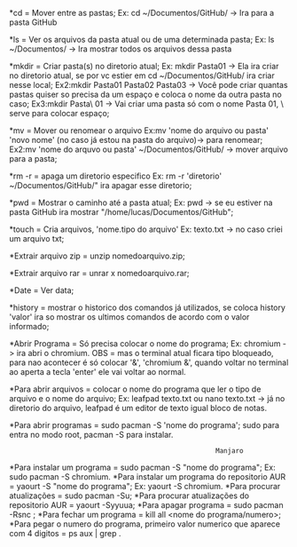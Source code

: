*cd = Mover entre as pastas;
  Ex: cd ~/Documentos/GitHub/ -> Ira para a pasta GitHub
  
*ls = Ver os arquivos da pasta atual ou de uma determinada pasta;
  Ex: ls ~/Documentos/ -> Ira mostrar todos os arquivos dessa pasta

*mkdir = Criar pasta(s) no diretorio atual;
  Ex: mkdir Pasta01 -> Ela ira criar no diretorio atual, se por vc estier em cd ~/Documentos/GitHub/ ira criar nesse local;
  Ex2:mkdir Pasta01 Pasta02 Pasta03 -> Você pode criar quantas pastas quiser so precisa da um espaço e coloca o nome da 
  outra pasta no caso;
  Ex3:mkdir Pasta\ 01 -> Vai criar uma pasta só com o nome Pasta 01, \ serve para colocar espaço;
  
*mv = Mover ou renomear o arquivo
  Ex:mv 'nome do arquivo ou pasta' 'novo nome' (no caso já estou na pasta do arquivo)-> para renomear;
  Ex2:mv 'nome do arquvo ou pasta' ~/Documentos/GitHub/ -> mover  arquivo para a pasta;

*rm -r = apaga um diretorio especifico
  Ex: rm -r 'diretorio' ~/Documentos/GitHub/" ira apagar esse diretorio;
  
*pwd = Mostrar o caminho até a pasta atual;
  Ex: pwd -> se eu estiver na pasta GitHub ira mostrar "/home/lucas/Documentos/GitHub";
  
*touch = Cria arquivos, 'nome.tipo do arquivo'
  Ex: texto.txt -> no caso criei um arquivo txt;
  
 *Extrair arquivo zip = unzip nomedoarquivo.zip;
 
 *Extrair arquivo rar = unrar x nomedoarquivo.rar;
  
*Date = Ver data;

*history = mostrar o historico dos comandos já utilizados, se coloca history 'valor' ira so mostrar
os ultimos comandos de acordo com o valor informado;

*Abrir Programa = Só precisa colocar o nome do programa;
  Ex: chromium -> ira abri o chromium. OBS = mas o terminal atual ficara tipo bloqueado, para nao acontecer 
  é só colocar '&', 'chromium &', quando voltar no terminal ao aperta a tecla 'enter' ele vai voltar ao normal.

*Para abrir arquivos = colocar o nome do programa que ler o tipo de arquivo e o nome do arquivo;
  Ex: leafpad texto.txt ou nano texto.txt -> já no diretorio do arquivo, leafpad é um editor de texto igual bloco de notas.

*Para abrir programas = sudo pacman -S 'nome do programa';
  sudo para entra no modo root, pacman -S para instalar.
  
                                                        Manjaro
                                                        
*Para instalar um programa = sudo pacman -S "nome do programa";
  Ex: sudo pacman -S chromium.
*Para instalar um programa do repositorio AUR = yaourt -S "nome do programa";
  Ex: yaourt -S chromium.
*Para procurar atualizações = sudo pacman -Su;
*Para procurar atualizações do repositorio AUR = yaourt -Syyuua;
*Para apagar programa = sudo pacman -Rsnc <nome do pacote>;
*Para fechar um programa = kill all <nome do programa/numero>;
*Para pegar o numero do programa, primeiro valor numerico que aparece com 4 digitos = ps aux | grep <nome do programa>.

